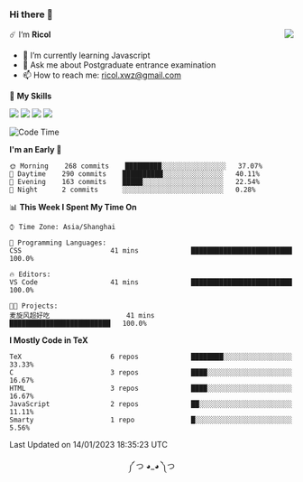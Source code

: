 ### Hi there 👋

<a href="#">
  <img align="right" src="https://github-readme-stats.vercel.app/api?username=Ricolxwz&count_private=true&show_icons=true&theme=prussian" />
</a>

☄️ I‘m **Ricol**

- 🌱 I’m currently learning Javascript
- 💬 Ask me about Postgraduate entrance examination
- 📫 How to reach me: ricol.xwz@gmail.com

🌟 **My Skills**

![](https://img.shields.io/badge/-Git-000000?style=flat-square&logo=git&logoColor=fff)
![](https://img.shields.io/badge/-C-3e74a2?style=flat-square&logo=C&logoColor=fff)
![](https://img.shields.io/badge/-Python-4fc08d?style=flat-square&logo=python&logoColor=fff)
![](https://img.shields.io/badge/-java-ffa500?style=flat-square&logo=java&logoColor=fff)

<!--START_SECTION:waka-->
![Code Time](http://img.shields.io/badge/Code%20Time-390%20hrs%2015%20mins-blue)

**I'm an Early 🐤** 

```text
🌞 Morning    268 commits    █████████░░░░░░░░░░░░░░░░   37.07% 
🌆 Daytime    290 commits    ██████████░░░░░░░░░░░░░░░   40.11% 
🌃 Evening    163 commits    █████░░░░░░░░░░░░░░░░░░░░   22.54% 
🌙 Night      2 commits      ░░░░░░░░░░░░░░░░░░░░░░░░░   0.28%

```


📊 **This Week I Spent My Time On** 

```text
⌚︎ Time Zone: Asia/Shanghai

💬 Programming Languages: 
CSS                      41 mins             █████████████████████████   100.0%

🔥 Editors: 
VS Code                  41 mins             █████████████████████████   100.0%

🐱‍💻 Projects: 
麦旋风超好吃                   41 mins             █████████████████████████   100.0%

```

**I Mostly Code in TeX** 

```text
TeX                      6 repos             ████████░░░░░░░░░░░░░░░░░   33.33% 
C                        3 repos             ████░░░░░░░░░░░░░░░░░░░░░   16.67% 
HTML                     3 repos             ████░░░░░░░░░░░░░░░░░░░░░   16.67% 
JavaScript               2 repos             ██░░░░░░░░░░░░░░░░░░░░░░░   11.11% 
Smarty                   1 repo              █░░░░░░░░░░░░░░░░░░░░░░░░   5.56%

```



 Last Updated on 14/01/2023 18:35:23 UTC
<!--END_SECTION:waka-->

<div align="center">
༼ つ ◕_◕ ༽つ
</div>
